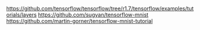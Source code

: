 
https://github.com/tensorflow/tensorflow/tree/r1.7/tensorflow/examples/tutorials/layers
https://github.com/sugyan/tensorflow-mnist
https://github.com/martin-gorner/tensorflow-mnist-tutorial
